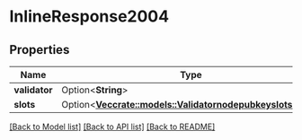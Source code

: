 # InlineResponse2004

## Properties

Name | Type | Description | Notes
------------ | ------------- | ------------- | -------------
**validator** | Option<**String**> |  | [optional]
**slots** | Option<[**Vec<crate::models::ValidatornodepubkeyslotsSlots>**](validatornodepubkeyslots_slots.md)> |  | [optional]

[[Back to Model list]](../solanabeach_api.wiki/Home.md#documentation-for-models) [[Back to API list]](../solanabeach_api.wiki/Home.md#documentation-for-api-endpoints) [[Back to README]](../solanabeach_api.wiki/Home.md)


